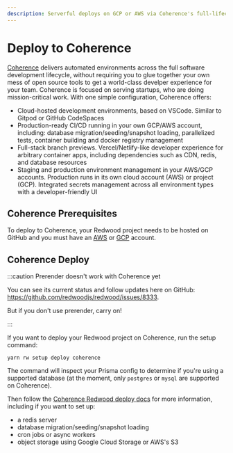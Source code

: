 ```yaml
---
description: Serverful deploys on GCP or AWS via Coherence's full-lifecycle environment automation
---
```


# Deploy to Coherence

[Coherence](https://www.withcoherence.com/) delivers automated environments across the full software development lifecycle, without requiring you to glue together your own mess of open source tools to get a world-class develper experience for your team. Coherence is focused on serving startups, who are doing mission-critical work. With one simple configuration, Coherence offers:

- Cloud-hosted development environments, based on VSCode. Similar to Gitpod or GitHub CodeSpaces
- Production-ready CI/CD running in your own GCP/AWS account, including: database migration/seeding/snapshot loading, parallelized tests, container building and docker registry management
- Full-stack branch previews. Vercel/Netlify-like developer experience for arbitrary container apps, including dependencies such as CDN, redis, and database resources
- Staging and production environment management in your AWS/GCP accounts. Production runs in its own cloud account (AWS) or project (GCP). Integrated secrets management across all environment types with a developer-friendly UI

## Coherence Prerequisites

To deploy to Coherence, your Redwood project needs to be hosted on GitHub and you must have an [AWS](tbd) or [GCP](tbd) account.

## Coherence Deploy

:::caution Prerender doesn't work with Coherence yet

You can see its current status and follow updates here on GitHub: https://github.com/redwoodjs/redwood/issues/8333.

But if you don't use prerender, carry on!

:::

If you want to deploy your Redwood project on Coherence, run the setup command:

```
yarn rw setup deploy coherence
```

The command will inspect your Prisma config to determine if you're using a supported database (at the moment, only `postgres` or `mysql` are supported on Coherence).

Then follow the [Coherence Redwood deploy docs](https://docs.withcoherence.com/docs/configuration/frameworks#redwood-js) for more information, including if you want to set up:
- a redis server
- database migration/seeding/snapshot loading
- cron jobs or async workers
- object storage using Google Cloud Storage or AWS's S3
